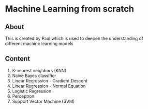 # Machine Learning from scratch

## About
This is created by Paul which is used to deepen the understanding of different machine learning models

## Content
1. K-nearest neighbors (KNN)
2. Naive Bayes classifier
3. Linear Regression - Gradient Descent 
4. Linear Regression - Normal Equation
5. Logistic Regression
6. Perceptron
7. Support Vector Machine (SVM)

